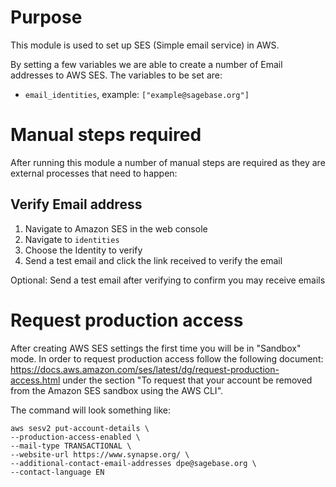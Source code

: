 # Purpose
This module is used to set up SES (Simple email service) in AWS.

By setting a few variables we are able to create a number of Email addresses
to AWS SES. The variables to be set are:

- `email_identities`, example: `["example@sagebase.org"]`

# Manual steps required
After running this module a number of manual steps are required as they are external
processes that need to happen:

## Verify Email address
1) Navigate to Amazon SES in the web console
2) Navigate to `identities`
3) Choose the Identity to verify
4) Send a test email and click the link received to verify the email

Optional: Send a test email after verifying to confirm you may receive emails

# Request production access
After creating AWS SES settings the first time you will be in "Sandbox" mode. In order
to request production access follow the following document: <https://docs.aws.amazon.com/ses/latest/dg/request-production-access.html>
under the section "To request that your account be removed from the Amazon SES sandbox using the AWS CLI".

The command will look something like:

```
aws sesv2 put-account-details \
--production-access-enabled \
--mail-type TRANSACTIONAL \
--website-url https://www.synapse.org/ \
--additional-contact-email-addresses dpe@sagebase.org \
--contact-language EN
```
